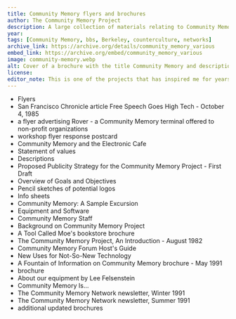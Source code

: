 ```yaml
---
title: Community Memory flyers and brochures
author: The Community Memory Project
description: A large collection of materials relating to Community Memory, the first public computer bulletin board.
year: 
tags: [Community Memory, bbs, Berkeley, counterculture, networks]
archive_link: https://archive.org/details/community_memory_various
embed_link: https://archive.org/embed/community_memory_various
image: community-memory.webp
alt: Cover of a brochure with the title Community Memory and description, images of networked computers and the bullet points to Read and Add Messages, Make a Connection, Share your Ideas
license: 
editor_note: This is one of the projects that has inspired me for years. I had the pleasure of interviewing Lee Felsenstein for my Artists and Hackers podcast several years ago, on his idea to invent a community-organized messaging and posting system. It's really cool to read documents from its realization, and to see what we can glean and learn to inform communication, "Social media" and other networking today.
---
```


* Flyers
* San Francisco Chronicle article Free Speech Goes High Tech - October 4, 1985
* a flyer advertising Rover - a Community Memory terminal offered to non-profit organizations
* workshop flyer response postcard
* Community Memory and the Electronic Cafe
* Statement of values
* Descriptions
* Proposed Publicity Strategy for the Community Memory Project - First Draft
* Overview of Goals and Objectives
* Pencil sketches of potential logos
* Info sheets
* Community Memory: A Sample Excursion
* Equipment and Software
* Community Memory Staff
* Background on Community Memory Project
* A Tool Called Moe's bookstore brochure
* The Community Memory Project, An Introduction - August 1982
* Community Memory Forum Host's Guide
* New Uses for Not-So-New Technology
* A Fountain of Information on Community Memory brochure - May 1991
* brochure
* About our equipment by Lee Felsenstein
* Community Memory Is...
* The Community Memory Network newsletter, Winter 1991
* The Community Memory Network newsletter, Summer 1991
* additional updated brochures
